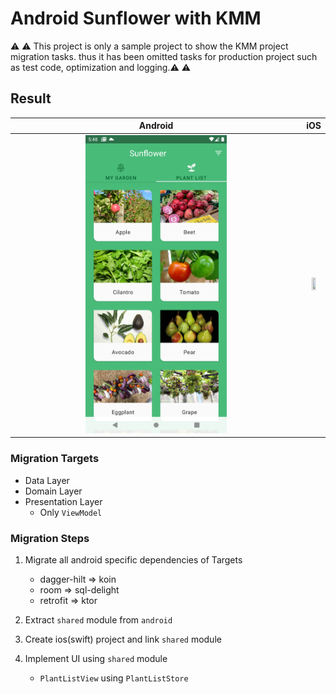 # Android Sunflower with KMM
⚠️ ⚠️ This project is only a sample project to show the KMM project migration tasks. thus it has been omitted tasks for production project such as test code, optimization and logging.⚠️ ⚠️ 

## Result
Android            |  iOS
:-------------------------:|:-------------------------:
<img src = "screenshots/aos.png" width="50%" height="50%">  |  <img src = "screenshots/ios.png" width="50%" height="50%">  
### Migration Targets
- Data Layer
- Domain Layer
- Presentation Layer
  - Only `ViewModel`

### Migration Steps

1. Migrate all android specific dependencies of Targets
   - dagger-hilt => koin
   - room => sql-delight
   - retrofit => ktor

2. Extract `shared` module from `android`
3. Create ios(swift) project and link `shared` module
3. Implement UI using `shared` module
   - `PlantListView` using `PlantListStore`
